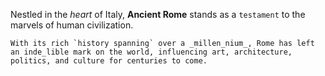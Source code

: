 Nestled in the _heart_ of Italy, **Ancient Rome** stands as a `testament` to the marvels of human civilization.

```
With its rich `history spanning` over a _millen_nium_, Rome has left an inde_lible mark on the world, influencing art, architecture, politics, and culture for centuries to come.
```